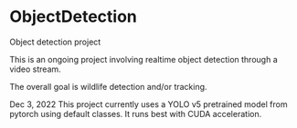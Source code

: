 # ObjectDetection
Object detection project

This is an ongoing project involving realtime object detection through a video stream.

The overall goal is wildlife detection and/or tracking.

Dec 3, 2022
This project currently uses a YOLO v5 pretrained model from pytorch using default classes. It runs best with CUDA acceleration.

 


